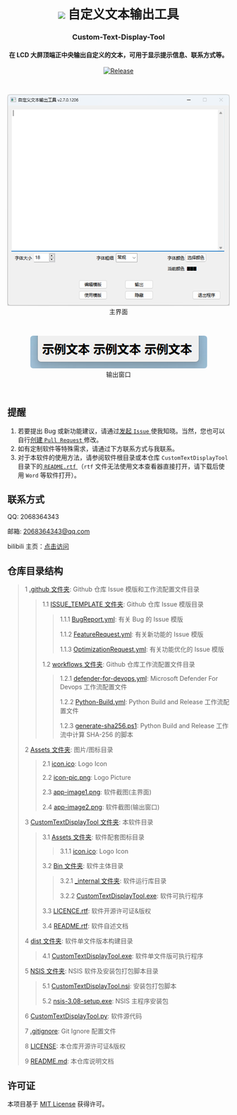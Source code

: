 <div align="center">

# <image src="Assets/icon-pic.png" height="45"/> 自定义文本输出工具

### Custom-Text-Display-Tool

#### 在 LCD 大屏顶端正中央输出自定义的文本，可用于显示提示信息、联系方式等。

[![Release](https://img.shields.io/github/v/release/WilsonHuangDev/Custom-Text-Display-Tool?style=flat-round&color=%233fb950&label=Release)](https://github.com/WilsonHuangDev/Custom-Text-Display-Tool/releases/latest)

<br>

![软件截图 主界面](Assets/app-image1.png)
<br>
主界面

<br>

![软件截图 输出窗口](Assets/app-image2.png)
<br>
输出窗口

</div>

<br>

## 提醒

1. 若要提出 Bug 或新功能建议，请通过[发起 `Issue` ](https://github.com/WilsonHuangDev/Custom-Text-Display-Tool/issues/new)使我知晓。当然，您也可以自行[创建 `Pull Request` ](https://github.com/WilsonHuangDev/Custom-Text-Display-Tool/pulls)修改。
2. 如有定制软件等特殊需求，请通过下方联系方式与我联系。
3. 对于本软件的使用方法，请参阅软件根目录或本仓库 `CustomTextDisplayTool` 目录下的[ `README.rtf` ](CustomTextDisplayTool/README.rtf)（`rtf` 文件无法使用文本查看器直接打开，请下载后使用 `Word` 等软件打开）。

## 联系方式

QQ: 2068364343

邮箱: 2068364343@qq.com

bilibili 主页：[点击访问](https://space.bilibili.com/1056060818)

## 仓库目录结构

> 1 [.github 文件夹](.github): Github 仓库 Issue 模版和工作流配置文件目录
>
> > 1.1 [ISSUE_TEMPLATE 文件夹](.github/ISSUE_TEMPLATE): Github 仓库 Issue 模版目录
> >
> > > 1.1.1 [BugReport.yml](.github/ISSUE_TEMPLATE/BugReport.yml): 有关 Bug 的 Issue 模版
> > > 
> > > 1.1.2 [FeatureRequest.yml](.github/ISSUE_TEMPLATE/FeatureRequest.yml): 有关新功能的 Issue 模版
> > > 
> > > 1.1.3 [OptimizationRequest.yml](.github/ISSUE_TEMPLATE/OptimizationRequest.yml): 有关功能优化的 Issue 模版
> > 
> > 1.2 [workflows 文件夹](.github/workflows): Github 仓库工作流配置文件目录
> > 
> > > 1.2.1 [defender-for-devops.yml](.github/workflows/defender-for-devops.yml): Microsoft Defender For Devops 工作流配置文件
> > >
> > > 1.2.2 [Python-Build.yml](.github/workflows/Python-Build.yml): Python Build and Release 工作流配置文件
> > >
> > > 1.2.3 [generate-sha256.ps1](.github/workflows/generate-sha256.ps1): Python Build and Release 工作流中计算 SHA-256 的脚本
>
> 2 [Assets 文件夹](Assets): 图片/图标目录
>
> > 2.1 [icon.ico](Assets/icon.ico): Logo Icon
> > 
> > 2.2 [icon-pic.png](Assets/icon-pic.png): Logo Picture
> >
> > 2.3 [app-image1.png](Assets/app-image1.png): 软件截图(主界面)
> >
> > 2.4 [app-image2.png](Assets/app-image2.png): 软件截图(输出窗口)
>
> 3 [CustomTextDisplayTool 文件夹](CustomTextDisplayTool): 本软件目录
>
> > 3.1 [Assets 文件夹](CustomTextDisplayTool/Assets): 软件配套图标目录
> >
> > > 3.1.1 [icon.ico](CustomTextDisplayTool/Assets/icon.ico): Logo Icon
> >
> > 3.2 [Bin 文件夹](CustomTextDisplayTool/Bin): 软件主体目录
> >
> > > 3.2.1 [_internal 文件夹](CustomTextDisplayTool/Bin/_internal): 软件运行库目录
> > >
> > > 3.2.2 [CustomTextDisplayTool.exe](CustomTextDisplayTool/Bin/CustomTextDisplayTool.exe): 软件可执行程序
> >
> > 3.3 [LICENCE.rtf](CustomTextDisplayTool/LICENCE.rtf): 软件开源许可证&版权
> >
> > 3.4 [README.rtf](CustomTextDisplayTool/README.rtf): 软件自述文档
>
> 4 [dist 文件夹](dist): 软件单文件版本构建目录
>
> > 4.1 [CustomTextDisplayTool.exe](dist/CustomTextDisplayTool.exe): 软件单文件版可执行程序
>
> 5 [NSIS 文件夹](NSIS): NSIS 软件及安装包打包脚本目录
> 
> > 5.1 [CustomTextDisplayTool.nsi](NSIS/CustomTextDisplayTool.nsi): 安装包打包脚本
> >
> > 5.2 [nsis-3.08-setup.exe](NSIS/nsis-3.08-setup.exe): NSIS 主程序安装包
> 
> 6 [CustomTextDisplayTool.py](CustomTextDisplayTool.py): 软件源代码
> 
> 7 [.gitignore](.gitignore): Git Ignore 配置文件
>
> 8 [LICENSE](LICENSE): 本仓库开源许可证&版权
>
> 9 [README.md](README.md): 本仓库说明文档

## 许可证

本项目基于 [MIT License](LICENSE) 获得许可。
